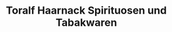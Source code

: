---
title: "Toralf Haarnack Spirituosen und Tabakwaren"
url: /neustrelitz/toralf-haarnack-spirituosen-und-tabakwaren/
shop: Spirituosen
---